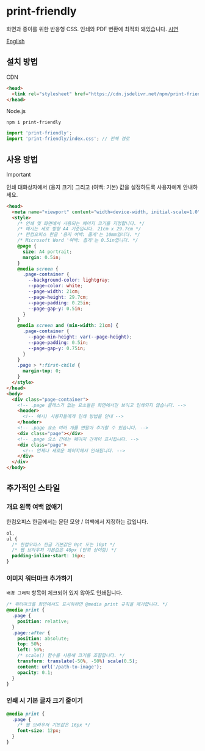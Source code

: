 # print-friendly

화면과 종이를 위한 반응형 CSS. 인쇄와 PDF 변환에 최적화 돼있습니다. [시연]

[시연]: https://demo.hyunbin.page/print-friendly

[English](/#readme)

## 설치 방법

CDN

```html
<head>
  <link rel="stylesheet" href="https://cdn.jsdelivr.net/npm/print-friendly@0.3/index.css" />
</head>
```

Node.js

```shell
npm i print-friendly
```

```js
import 'print-friendly';
import 'print-friendly/index.css'; // 전체 경로
```

## 사용 방법

> [!IMPORTANT]
> 인쇄 대화상자에서 (용지 크기) 그리고 (여백: 기본) 값을 설정하도록 사용자에게 안내하세요.

```html
<head>
  <meta name="viewport" content="width=device-width, initial-scale=1.0" />
  <style>
    /* 인쇄 및 화면에서 사용되는 페이지 크기를 지정합니다. */
    /* 예시는 세로 방향 A4 기준입니다. 21cm x 29.7cm */
    /* 한컴오피스 한글 '용지 여백: 좁게'는 10mm입니다. */
    /* Microsoft Word '여백: 좁게'는 0.5in입니다. */
    @page {
      size: A4 portrait;
      margin: 0.5in;
    }
    @media screen {
      .page-container {
        --background-color: lightgray;
        --page-color: white;
        --page-width: 21cm;
        --page-height: 29.7cm;
        --page-padding: 0.25in;
        --page-gap-y: 0.5in;
      }
    }
    @media screen and (min-width: 21cm) {
      .page-container {
        --page-min-height: var(--page-height);
        --page-padding: 0.5in;
        --page-gap-y: 0.75in;
      }
    }
    .page > *:first-child {
      margin-top: 0;
    }
  </style>
</head>
<body>
  <div class="page-container">
    <!-- .page 클래스가 없는 요소들은 화면에서만 보이고 인쇄되지 않습니다. -->
    <header>
      <!-- 예시) 사용자들에게 인쇄 방법을 안내 -->
    </header>
    <!-- .page 요소 여러 개를 연달아 추가할 수 있습니다. -->
    <div class="page"></div>
    <!-- .page 요소 간에는 페이지 간격이 표시됩니다. -->
    <div class="page">
      <!-- 언제나 새로운 페이지에서 인쇄됩니다. -->
    </div>
  </div>
</body>
```

## 추가적인 스타일

### 개요 왼쪽 여백 없애기

한컴오피스 한글에서는 문단 모양 / 여백에서 지정하는 값입니다.

```css
ol,
ul {
  /* 한컴오피스 한글 기본값은 0pt 또는 10pt */
  /* 웹 브라우저 기본값은 40px (단위 상이함) */
  padding-inline-start: 16px;
}
```

### 이미지 워터마크 추가하기

`배경 그래픽` 항목이 체크되어 있지 않아도 인쇄됩니다.

```css
/* 워터마크를 화면에서도 표시하려면 @media print 규칙을 제거합니다. */
@media print {
  .page {
    position: relative;
  }
  .page::after {
    position: absolute;
    top: 50%;
    left: 50%;
    /* scale() 함수를 사용해 크기를 조절합니다. */
    transform: translate(-50%, -50%) scale(0.5);
    content: url('/path-to-image');
    opacity: 0.1;
  }
}
```

### 인쇄 시 기본 글자 크기 줄이기

```css
@media print {
  .page {
    /* 웹 브라우저 기본값은 16px */
    font-size: 12px;
  }
}
```
